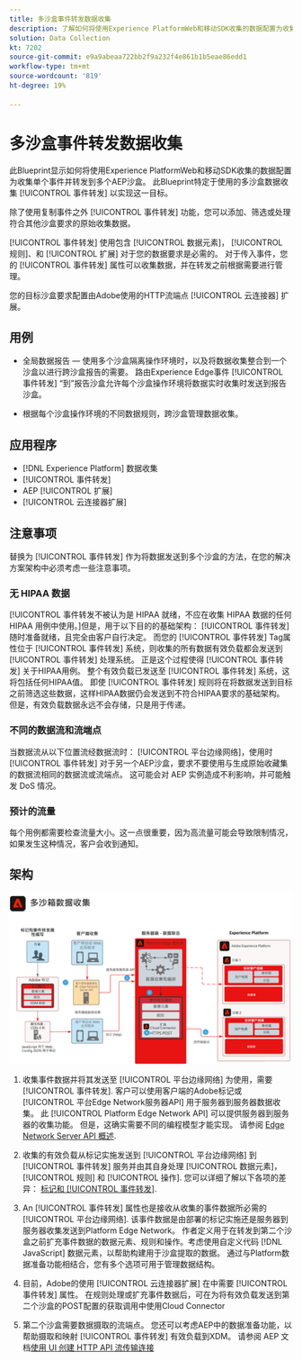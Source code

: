 ```yaml
---
title: 多沙盒事件转发数据收集
description: 了解如何将使用Experience PlatformWeb和移动SDK收集的数据配置为收集单个事件并转发到多个Experience Platform沙箱。
solution: Data Collection
kt: 7202
source-git-commit: e9a9abeaa722bb2f9a232f4e861b1b5eae86edd1
workflow-type: tm+mt
source-wordcount: '819'
ht-degree: 19%

---
```



# 多沙盒事件转发数据收集

此Blueprint显示如何将使用Experience PlatformWeb和移动SDK收集的数据配置为收集单个事件并转发到多个AEP沙盒。 此Blueprint特定于使用的多沙盒数据收集 [!UICONTROL 事件转发] 以实现这一目标。

除了使用复制事件之外 [!UICONTROL 事件转发] 功能，您可以添加、筛选或处理符合其他沙盒要求的原始收集数据。

[!UICONTROL 事件转发] 使用包含 [!UICONTROL 数据元素]， [!UICONTROL 规则]、和 [!UICONTROL 扩展] 对于您的数据要求是必需的。 对于传入事件，您的 [!UICONTROL 事件转发] 属性可以收集数据，并在转发之前根据需要进行管理。

您的目标沙盒要求配置由Adobe使用的HTTP流端点 [!UICONTROL 云连接器] 扩展。

## 用例

* 全局数据报告 — 使用多个沙盒隔离操作环境时，以及将数据收集整合到一个沙盒以进行跨沙盒报告的需要。 路由Experience Edge事件 [!UICONTROL 事件转发] “到”报告沙盒允许每个沙盒操作环境将数据实时收集时发送到报告沙盒。

* 根据每个沙盒操作环境的不同数据规则，跨沙盒管理数据收集。

## 应用程序

* [!DNL Experience Platform] 数据收集
* [!UICONTROL 事件转发]
* AEP [!UICONTROL 扩展]
* [!UICONTROL 云连接器扩展]

## 注意事项

替换为 [!UICONTROL 事件转发] 作为将数据发送到多个沙盒的方法，在您的解决方案架构中必须考虑一些注意事项。

### 无 HIPAA 数据

[!UICONTROL 事件转发不被认为是 HIPAA 就绪，不应在收集 HIPAA 数据的任何 HIPAA 用例中使用。]但是，用于以下目的的基础架构： [!UICONTROL 事件转发] 随时准备就绪，且完全由客户自行决定。 而您的 [!UICONTROL 事件转发] Tag属性位于 [!UICONTROL 事件转发] 系统，则收集的所有数据有效负载都会发送到 [!UICONTROL 事件转发] 处理系统。 正是这个过程使得 [!UICONTROL 事件转发] 关于HIPAA用例。 整个有效负载已发送至 [!UICONTROL 事件转发] 系统，这将包括任何HIPAA值。 即使 [!UICONTROL 事件转发] 规则将在将数据发送到目标之前筛选这些数据，这样HIPAA数据仍会发送到不符合HIPAA要求的基础架构。 但是，有效负载数据永远不会存储，只是用于传递。

### 不同的数据流和流端点

当数据流从以下位置流经数据流时： [!UICONTROL 平台边缘网络]，使用时 [!UICONTROL 事件转发] 对于另一个AEP沙盒，要求不要使用与生成原始收藏集的数据流相同的数据流或流端点。 这可能会对 AEP 实例造成不利影响，并可能触发 DoS 情况。

### 预计的流量

每个用例都需要检查流量大小。这一点很重要，因为高流量可能会导致限制情况，如果发生这种情况，客户会收到通知。

## 架构

![多沙盒 [!UICONTROL 事件转发]](assets/multi-sandbox-data-collection.png)

1. 收集事件数据并将其发送至 [!UICONTROL 平台边缘网络] 为使用，需要 [!UICONTROL 事件转发]. 客户可以使用客户端的Adobe标记或 [!UICONTROL 平台Edge Network服务器API] 用于服务器到服务器数据收集。 此 [!UICONTROL Platform Edge Network API] 可以提供服务器到服务器的收集功能。 但是，这确实需要不同的编程模型才能实现。 请参阅 [Edge Network Server API 概述](https://experienceleague.adobe.com/docs/experience-platform/edge-network-server-api/overview.html?lang=zh-Hans).

1. 收集的有效负载从标记实施发送到 [!UICONTROL 平台边缘网络] 到 [!UICONTROL 事件转发] 服务并由其自身处理 [!UICONTROL 数据元素]， [!UICONTROL 规则] 和 [!UICONTROL 操作]. 您可以详细了解以下各项的差异： [标记和 [!UICONTROL 事件转发]](https://experienceleague.adobe.com/docs/experience-platform/tags/event-forwarding/overview.html?lang=zh-Hans#differences-from-tags).

1. An [!UICONTROL 事件转发] 属性也是接收从收集的事件数据所必需的 [!UICONTROL 平台边缘网络]. 该事件数据是由部署的标记实施还是服务器到服务器收集发送到Platform Edge Network。 作者定义用于在转发到第二个沙盒之前扩充事件数据的数据元素、规则和操作。考虑使用自定义代码 [!DNL JavaScript] 数据元素，以帮助构建用于沙盒提取的数据。 通过与Platform数据准备功能相结合，您有多个选项可用于管理数据结构。

1. 目前，Adobe的使用 [!UICONTROL 云连接器扩展] 在中需要 [!UICONTROL 事件转发] 属性。 在规则处理或扩充事件数据后，可在为将有效负载发送到第二个沙盒的POST配置的获取调用中使用Cloud Connector

1. 第二个沙盒需要数据摄取的流端点。 您还可以考虑AEP中的数据准备功能，以帮助摄取和映射 [!UICONTROL 事件转发] 有效负载到XDM。 请参阅 AEP 文档[使用 UI 创建 HTTP API 流传输连接](https://experienceleague.adobe.com/docs/experience-platform/sources/ui-tutorials/create/streaming/http.html?lang=zh-Hans)
